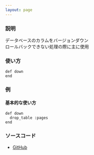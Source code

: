 ```yaml
---
layout: page
---
```

### 説明
データベースのカラムをバージョンダウン  
ロールバックできない処理の際に主に使用

### 使い方
    def down
    end

### 例
#### 基本的な使い方
    def down
      drop_table :pages
    end

### ソースコード
* [GitHub](https://github.com/rails/rails/blob/f33d52c95217212cbacc8d5e44b5a8e3cdc6f5b3/activerecord/lib/active_record/migration.rb#L794)
